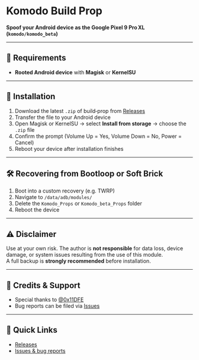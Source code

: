# Komodo Build Prop

**Spoof your Android device as the Google Pixel 9 Pro XL (`komodo/komodo_beta`)**

---

## 🧩 Requirements
- **Rooted Android device** with **Magisk** or **KernelSU**

---

## 🚀 Installation
1. Download the latest `.zip` of build‑prop from [Releases](https://github.com/Elcapitanoe/Komodo-Build-Prop/releases) 
2. Transfer the file to your Android device  
3. Open Magisk or KernelSU → select **Install from storage** → choose the `.zip` file  
4. Confirm the prompt (Volume Up = Yes, Volume Down = No, Power = Cancel)  
5. Reboot your device after installation finishes

---

## 🛠️ Recovering from Bootloop or Soft Brick
1. Boot into a custom recovery (e.g. TWRP)  
2. Navigate to `/data/adb/modules/`  
3. Delete the `Komodo_Props` or `Komodo_beta_Props` folder  
4. Reboot the device

---

## ⚠️ Disclaimer
Use at your own risk. The author is **not responsible** for data loss, device damage, or system issues resulting from the use of this module.  
A full backup is **strongly recommended** before installation.

---

## 🙏 Credits & Support
- Special thanks to [@0x11DFE](https://github.com/0x11DFE)
- Bug reports can be filed via [Issues](https://github.com/Elcapitanoe/Komodo-Build-Prop/issues)

---

## 🔗 Quick Links
- [Releases](https://github.com/Elcapitanoe/Komodo-Build-Prop/releases)  
- [Issues & bug reports](https://github.com/Elcapitanoe/Komodo-Build-Prop/issues)